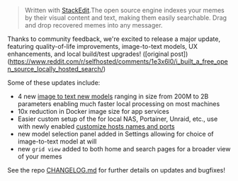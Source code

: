 


> Written with [StackEdit](https://stackedit.io/).The open source engine indexes your memes by their visual content and text, making them easily searchable. Drag and drop recovered memes into any messager.


Thanks to community feedback, we're excited to release a major update, featuring quality-of-life improvements, image-to-text models, UX enhancements, and local build/test upgrades!   ([original post])(https://www.reddit.com/r/selfhosted/comments/1e3x6l0/i_built_a_free_open_source_locally_hosted_search/) 

Some of these updates include:

- 4 new [image to text new models](https://github.com/neonwatty/meme-search?tab=readme-ov-file#features---pro-version)  ranging in size from 200M to 2B parameters enabling much faster local processing on most machines
- 10x reduction in Docker image size for app services
- Easier custom setup of the for local NAS, Portainer, Unraid, etc., 
use with newly enabled [customize hosts names and ports](https://github.com/neonwatty/meme-search/tree/main?tab=readme-ov-file#custom-hosts-and-ports) 
- new model selection panel added in Settings allowing for choice of image-to-text model at will
- new `grid view` added to both home and search pages for a broader view of your memes

See the repo [CHANGELOG.md](https://github.com/neonwatty/meme-search/blob/main/CHANGELOG.md) for further details on updates and bugfixes!
<!--stackedit_data:
eyJoaXN0b3J5IjpbMzE2ODUyMzQyXX0=
-->